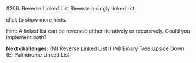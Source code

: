 #206. Reverse Linked List
Reverse a singly linked list.

click to show more hints.

Hint: A linked list can be reversed either iteratively or recursively.
Could you implement both?

**Next challenges:**  (M) Reverse Linked List II  (M) Binary Tree Upside
Down  (E) Palindrome Linked List

